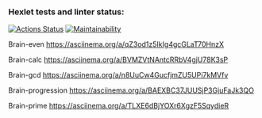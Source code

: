 ### Hexlet tests and linter status:
[![Actions Status](https://github.com/Evgeny111111/frontend-project-44/actions/workflows/hexlet-check.yml/badge.svg)](https://github.com/Evgeny111111/frontend-project-44/actions)
[![Maintainability](https://api.codeclimate.com/v1/badges/0fef99c3d6a70d36a3d3/maintainability)](https://codeclimate.com/github/Evgeny111111/frontend-project-44/maintainability)

Brain-even
https://asciinema.org/a/qZ3od1z5IkIg4gcGLaT70HnzX

Brain-calc
https://asciinema.org/a/BVMZVtNAntcRRbV4gjU78K3sP

Brain-gcd
https://asciinema.org/a/n8UuCw4GucfjmZU5UPi7kMVfv

Brain-progression
https://asciinema.org/a/BAEXBC37JUUSjP3GjuFaJk3QO

Brain-prime
https://asciinema.org/a/TLXE6dBjYOXr6XgzF5SqydieR